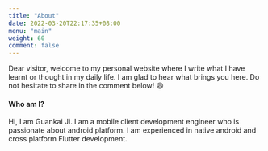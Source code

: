 ```yaml
---
title: "About"
date: 2022-03-20T22:17:35+08:00
menu: "main"
weight: 60
comment: false
---
```


Dear visitor, welcome to my personal website where I write what I have learnt or thought in my daily life. I am glad to hear what brings you here. Do not hesitate to share in the comment below! 😄

#### Who am I?

Hi, I am Guankai Ji. I am a mobile client development engineer who is passionate about android platform. I am experienced in native android and cross platform Flutter development.
